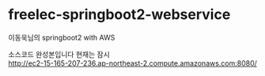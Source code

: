 # freelec-springboot2-webservice
이동욱님의 springboot2 with AWS

소스코드 완성본입니다
현재는 잠시   
http://ec2-15-165-207-236.ap-northeast-2.compute.amazonaws.com:8080/

